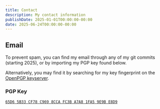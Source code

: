 ```yaml
---
title: Contact
description: My contact information
publishDate: 2025-01-01T00:00:00-00:00
date: 2025-06-24T00:00:00-00:00
---
```


## Email
To prevent spam, you can find my email through any of my git commits (starting 2025),
or by importing my PGP key found below.

Alternatively, you may find it by searching for my key fingerprint on the [OpenPGP keyserver](https://keys.openpgp.org/).

### PGP Key

[`65D6 5B33 CF78 C969 8CCA FC3B A7A8 1FA5 9E9B E8D9`](/pubkey.asc)
